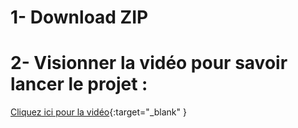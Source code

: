 # 1- Download ZIP
# 2- Visionner la vidéo pour savoir lancer le projet :
[Cliquez ici pour la vidéo](https://youtu.be/JXmjTpp-rYE){:target="_blank" }
